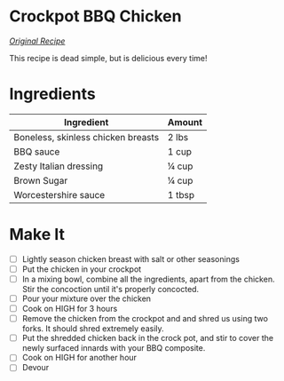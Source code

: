 # Crockpot BBQ Chicken

[*Original Recipe*](http://www.familyfreshmeals.com/2014/06/best-crockpot-bbq-chicken.html)

This recipe is dead simple, but is delicious every time!

# Ingredients

| Ingredient                          | Amount       |
|-------------------------------------|--------------|
| Boneless, skinless chicken breasts  | 2 lbs        |
| BBQ sauce                           | 1 cup        |
| Zesty Italian dressing              | ¼ cup        |
| Brown Sugar                         | ¼ cup        |
| Worcestershire sauce                | 1 tbsp       |

# Make It

- [ ] Lightly season chicken breast with salt or other seasonings
- [ ] Put the chicken in your crockpot
- [ ] In a mixing bowl, combine all the ingredients, apart from the chicken.  Stir the concoction until it's properly concocted.
- [ ] Pour your mixture over the chicken
- [ ] Cook on HIGH for 3 hours
- [ ] Remove the chicken from the crockpot and and shred us using two forks.  It should shred extremely easily.
- [ ] Put the shredded chicken back in the crock pot, and stir to cover the newly surfaced innards with your BBQ 
composite.
- [ ] Cook on HIGH for another hour
- [ ] Devour
